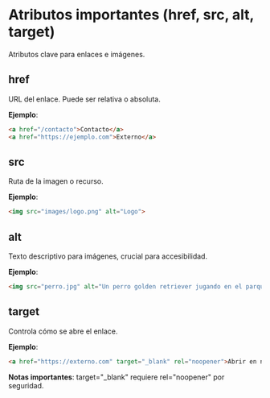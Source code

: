 # Atributos importantes (href, src, alt, target)

Atributos clave para enlaces e imágenes.

## href

URL del enlace. Puede ser relativa o absoluta.

**Ejemplo**:

```html
<a href="/contacto">Contacto</a>
<a href="https://ejemplo.com">Externo</a>
```

## src

Ruta de la imagen o recurso.

**Ejemplo**:

```html
<img src="images/logo.png" alt="Logo">
```

## alt

Texto descriptivo para imágenes, crucial para accesibilidad.

**Ejemplo**:

```html
<img src="perro.jpg" alt="Un perro golden retriever jugando en el parque">
```

## target

Controla cómo se abre el enlace.

**Ejemplo**:

```html
<a href="https://externo.com" target="_blank" rel="noopener">Abrir en nueva pestaña</a>
```

**Notas importantes**: target="_blank" requiere rel="noopener" por seguridad.